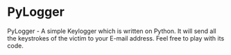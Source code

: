 # PyLogger
PyLogger - A simple Keylogger which is written on Python. It will send all the keystrokes of the victim to your E-mail address. Feel free to play with its code.
